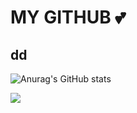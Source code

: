 # MY GITHUB 💕

## dd


![Anurag's GitHub stats](https://github-readme-stats.vercel.app/api?username=yeahzxnn&show_icons=true&theme=radical)

<a href="https://scandalous-handspring-0c6.notion.site/yeahzxnn-6e87a93d63d9429386c90cf10f683294" target="_blank"><img src="NOTION-000000?style=plastic&logo=appveyor&logoColor=000000"/></a>


<!--
**yeahzxnn/yeahzxnn** is a ✨ _special_ ✨ repository because its `README.md` (this file) appears on your GitHub profile.

Here are some ideas to get you started:

- 🔭 I’m currently working on ...
- 🌱 I’m currently learning ...
- 👯 I’m looking to collaborate on ...
- 🤔 I’m looking for help with ...
- 💬 Ask me about ...
- 📫 How to reach me: ...
- 😄 Pronouns: ...
- ⚡ Fun fact: ...
-->
